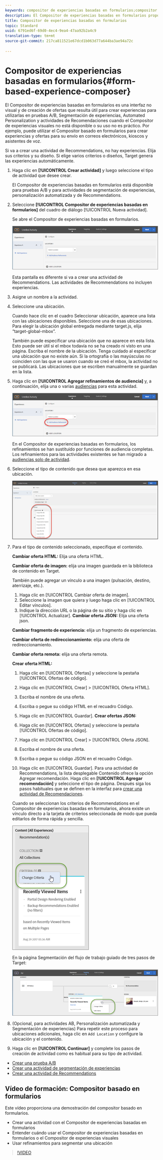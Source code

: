 ```yaml
---
keywords: compositor de experiencias basadas en formularios;compositor basado en formularios;refinamientos
description: El Compositor de experiencias basadas en formularios proporciona una creación de experiencias no visual.
title: Compositor de experiencias basadas en formularios
topic: Standard
uuid: 6791ed6f-69d0-4ec4-9ea4-47aa92b2a4c9
translation-type: tm+mt
source-git-commit: 217ca811521e67dcd1b063d77a644ba3ae94a72c

---
```



# Compositor de experiencias basadas en formularios{#form-based-experience-composer}

El Compositor de experiencias basadas en formularios es una interfaz no visual y de creación de ofertas que resulta útil para crear experiencias para utilizarlas en pruebas A/B, Segmentación de experiencias, Automated Personalization y actividades de Recomendaciones cuando el Compositor de experiencias visuales no está disponible o su uso no es práctico. Por ejemplo, puede utilizar el Compositor basado en formularios para crear experiencias y ofertas para su envío en correos electrónicos, kioscos y asistentes de voz.

Si va a crear una actividad de Recommendations, no hay experiencias. Elija sus criterios y su diseño. Si elige varios criterios o diseños, Target genera las experiencias automáticamente.

1. Haga clic en **[!UICONTROL Crear actividad]** y luego seleccione el tipo de actividad que desee crear.

   El Compositor de experiencias basadas en formularios está disponible para pruebas A/B y para actividades de segmentación de experiencias, personalización automatizada y de Recommendations.
1. Seleccione **[!UICONTROL Compositor de experiencias basadas en formularios]** del cuadro de diálogo [!UICONTROL Nueva actividad].

   Se abre el Compositor de experiencias basadas en formularios.

   ![](assets/location_refinements.png)

   Esta pantalla es diferente si va a crear una actividad de Recommendations. Las actividades de Recommendations no incluyen experiencias.
1. Asigne un nombre a la actividad.
1. Seleccione una ubicación.

   Cuando hace clic en el cuadro Seleccionar ubicación, aparece una lista con las ubicaciones disponibles. Seleccione una de esas ubicaciones. Para elegir la ubicación global entregada mediante target.js, elija “target-global-mbox”.

   También puede especificar una ubicación que no aparece en esta lista. Esto puede ser útil si el mbox todavía no se ha creado ni visto en una página. Escriba el nombre de la ubicación. Tenga cuidado al especificar una ubicación que no existe aún. Si la ortografía o las mayúsculas no coinciden con las que se usaron cuando se creó el mbox, la actividad no se publicará. Las ubicaciones que se escriben manualmente se guardan en la lista.
1. Haga clic en **[!UICONTROL Agregar refinamientos de audiencia]** y, a continuación, elija una o varias [audiencias](../c-target/target.md#concept_A782F8481A5041EBA75103CB26376522) para esta actividad.

   ![](assets/location_refinements_2.png)

   En el Compositor de experiencias basadas en formularios, los refinamientos se han sustituido por funciones de audiencia completas. Los refinamientos para las actividades existentes se han migrado a  [audiencias solo de actividad](../c-target/creating-activity-only-audience.md#concept_A6BADCF530ED4AE1852E677FEBE68483).
1. Seleccione el tipo de contenido que desea que aparezca en esa ubicación.

   ![](assets/form_content.png)

1. Para el tipo de contenido seleccionado, especifique el contenido.

   **Cambiar oferta HTML:** Elija una oferta HTML.

   **Cambiar oferta de imagen:** elija una imagen guardada en la biblioteca de contenido en Target.

   También puede agregar un vínculo a una imagen (pulsación, destino, aterrizaje, etc.).

   1. Haga clic en [!UICONTROL Cambiar oferta de imagen].
   1. Seleccione la imagen que quiera y luego haga clic en [!UICONTROL Editar vínculos].
   1. Indique la dirección URL o la página de su sitio y haga clic en [!UICONTROL Actualizar].
   **Cambiar oferta JSON:** Elija una oferta json.

   **Cambiar fragmento de experiencia:** elija un fragmento de experiencias.

   **Cambiar oferta de redireccionamiento:** elija una oferta de redireccionamiento.

   **Cambiar oferta remota:** elija una oferta remota.

   **Crear oferta HTML:**

   1. Haga clic en [!UICONTROL Ofertas] y seleccione la pestaña [!UICONTROL Ofertas de código].
   1. Haga clic en [!UICONTROL Crear] &gt; [!UICONTROL Oferta HTML].
   1. Escriba el nombre de una oferta.
   1. Escriba o pegue su código HTML en el recuadro Código.
   1. Haga clic en [!UICONTROL Guardar].
   **Crear ofertas JSON:**

   1. Haga clic en [!UICONTROL Ofertas] y seleccione la pestaña [!UICONTROL Ofertas de código].
   1. Haga clic en [!UICONTROL Crear] &gt; [!UICONTROL Oferta JSON].
   1. Escriba el nombre de una oferta.
   1. Escriba o pegue su código JSON en el recuadro Código.
   1. Haga clic en [!UICONTROL Guardar].
   Para una actividad de Recommendations, la lista desplegable Contenido ofrece la opción Agregar recomendación. Haga clic en **[!UICONTROL Agregar recomendación]** y seleccione el tipo de página. Después siga los pasos habituales que se definen en la interfaz para [crear una actividad de Recomendaciones](/help/c-recommendations/t-create-recs-activity/create-recs-activity.md).

   Cuando se seleccionan los criterios de Recommendations en el Compositor de experiencias basadas en formularios, ahora existe un vínculo directo a la tarjeta de criterios seleccionada de modo que pueda editarlos de forma rápida y sencilla.

   ![](assets/change_criteria.png)

   En la página Segmentación del flujo de trabajo guiado de tres pasos de Target:

   ![](assets/change_criteria_2.png)

1. (Opcional, para actividades AB, Personalización automatizada y Segmentación de experiencias) Para repetir este proceso para ubicaciones adicionales, haga clic en `Add Location` y configure la ubicación y el contenido.
1. Haga clic en **[!UICONTROL Continuar]** y complete los pasos de creación de actividad como es habitual para su tipo de actividad.

* [Crear una prueba A/B](../c-activities/t-test-ab/t-test-create-ab/test-create-ab.md#task_68C8079BF9FF4625A3BD6680D554BB72)
* [Crear una actividad de segmentación de experiencias](../c-activities/t-experience-target/t-xt-create/xt-create.md#task_D6B3429AC31549E1A70EDF04B3DDC765)
* [Crear una actividad de Recommendations](../c-recommendations/t-create-recs-activity/create-recs-activity.md#task_6874328773C64C44A73F0A130AD3F96F)

## Vídeo de formación: Compositor basado en formularios

Este vídeo proporciona una demostración del compositor basado en formularios.

* Crear una actividad con el Compositor de experiencias basadas en formularios
* Entender cuándo usar el Compositor de experiencias basadas en formularios o el Compositor de experiencias visuales
* Usar refinamientos para segmentar una ubicación

>[!VIDEO](https://video.tv.adobe.com/v/17390?captions=spa)